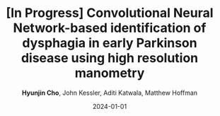 ---
title: "[In Progress] Convolutional Neural Network-based identification of dysphagia in early Parkinson disease using high resolution manometry"
collection: publications
permalink: 
date: 2024-01-01
# venue: ''
# paperurl: ''
# citation: '' 
author: '<strong>Hyunjin Cho</strong>, John Kessler, Aditi Katwala, Matthew Hoffman'
share: False
---